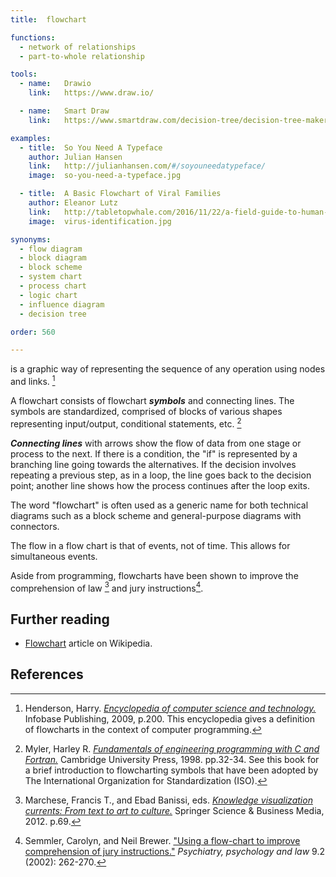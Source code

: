 ```yaml
---
title:  flowchart

functions:
  - network of relationships
  - part-to-whole relationship

tools:
  - name:   Drawio
    link:   https://www.draw.io/

  - name:   Smart Draw
    link:   https://www.smartdraw.com/decision-tree/decision-tree-maker.htm

examples:
  - title:  So You Need A Typeface
    author: Julian Hansen
    link:   http://julianhansen.com/#/soyouneedatypeface/
    image:  so-you-need-a-typeface.jpg

  - title:  A Basic Flowchart of Viral Families
    author: Eleanor Lutz
    link:   http://tabletopwhale.com/2016/11/22/a-field-guide-to-human-viruses.html
    image:  virus-identification.jpg

synonyms:
  - flow diagram
  - block diagram
  - block scheme
  - system chart
  - process chart
  - logic chart
  - influence diagram
  - decision tree

order: 560

---
```


is a graphic way of representing the sequence of any operation using nodes and links. [^henderson]

<!--more-->
A flowchart consists of flowchart ***symbols*** and connecting lines. The symbols are standardized, comprised of blocks of various shapes representing input/output, conditional statements, etc. [^myler]

***Connecting lines*** with arrows show the flow of data from one stage or process to the next.  If there is a condition, the "if" is represented by a branching line going towards the alternatives. If the decision involves repeating a previous step, as in a loop, the line
goes back to the decision point; another line shows how the process continues after the loop exits.


The word "flowchart" is often used as a generic name for both technical diagrams such as a block scheme and general-purpose diagrams with connectors.

The flow in a flow chart is that of events, not of time. This allows for simultaneous events.

Aside from programming, flowcharts have been shown to improve the comprehension of law [^marchese] and jury instructions[^semmler]. 


## Further reading
- [Flowchart](https://en.wikipedia.org/wiki/Flowchart) article on Wikipedia.

## References
[^henderson]: Henderson, Harry. [*Encyclopedia of computer science and technology.*](https://www.e-reading.club/bookreader.php/135785/Henderson_-_Encyclopedia_of_Computer_Science_and_Technology.pdf) Infobase Publishing, 2009, p.200. This encyclopedia gives a definition of flowcharts in the context of computer programming.
[^myler]: Myler, Harley R. [*Fundamentals of engineering programming with C and Fortran.*](https://books.google.com/books?id=IisfMsdBe2IC) Cambridge University Press, 1998. pp.32-34. See this book for a brief introduction to flowcharting symbols that have been adopted by The International Organization for Standardization (ISO).
[^marchese]: Marchese, Francis T., and Ebad Banissi, eds. [*Knowledge visualization currents: From text to art to culture.*](https://books.google.com/books?id=bptfT1fVzRwC&pg=PA69) Springer Science & Business Media, 2012. p.69.
[^semmler]: Semmler, Carolyn, and Neil Brewer. ["Using a flow-chart to improve comprehension of jury instructions."](https://www.tandfonline.com/doi/abs/10.1375/pplt.2002.9.2.262) *Psychiatry, psychology and law* 9.2 (2002): 262-270.
